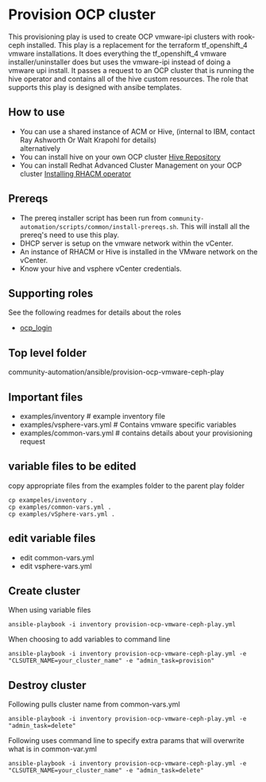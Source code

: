 # Provision OCP cluster

This provisioning play is used to create OCP  vmware-ipi clusters with rook-ceph installed.  This play is a replacement for the terraform tf_openshift_4 vmware installations. It does everything the tf_openshift_4 vmware installer/uninstaller does but uses the vmware-ipi instead of doing a vmware upi install.  It passes a request to an OCP cluster that is running the hive operator and contains all of the hive custom resources.  The role that supports this play is designed with ansibe templates.

## How to use

- You can use a shared instance of ACM or Hive, (internal to IBM, contact Ray Ashworth Or Walt Krapohl for details)  
alternatively
- You can install hive on your own OCP cluster [Hive Repository](https://github.com/openshift/hive)
- You can install Redhat Advanced Cluster Management on your OCP cluster [Installing RHACM operator](https://access.redhat.com/documentation/en-us/red_hat_advanced_cluster_management_for_kubernetes/2.0/html-single/install/index#installing-red-hat-advanced-cluster-management-from-the-console)

## Prereqs

- The prereq installer script has been run from `community-automation/scripts/common/install-prereqs.sh`. This will install all the prereq's need to use this play.
- DHCP server is setup on the vmware network within the vCenter.
- An instance of RHACM or Hive is installed in the VMware network on the vCenter.
- Know your hive and vsphere vCenter credentials.

## Supporting roles

See the following readmes for details about the roles

- [ocp_login](https://https://github.com/IBM/community-automation/blob/provision-ocp-cluster/ansible/provision-ocp-cluster-play/readme.md)

## Top level folder

community-automation/ansible/provision-ocp-vmware-ceph-play

## Important files

- examples/inventory  # example inventory file
- examples/vsphere-vars.yml # Contains vmware specific variables
- examples/common-vars.yml # contains details about your provisioning request

## variable files to be edited

copy appropriate files from the examples folder to the parent play folder

```
cp exampeles/inventory .
cp examples/common-vars.yml .
cp examples/vSphere-vars.yml .
```

## edit variable files

- edit common-vars.yml
- edit vsphere-vars.yml

## Create cluster

When using variable files
```
ansible-playbook -i inventory provision-ocp-vmware-ceph-play.yml
```

When choosing to add variables to command line
```
ansible-playbook -i inventory provision-ocp-vmware-ceph-play.yml -e "CLSUTER_NAME=your_cluster_name" -e "admin_task=provision"
```

## Destroy cluster

Following pulls cluster name from common-vars.yml

```
ansible-playbook -i inventory provision-ocp-vmware-ceph-play.yml -e "admin_task=delete"
```

Following uses command line to specify extra params that will overwrite what is in common-var.yml

```
ansible-playbook -i inventory provision-ocp-vmware-ceph-play.yml -e "CLSUTER_NAME=your_cluster_name" -e "admin_task=delete"
```
